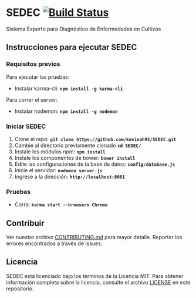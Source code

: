 # SEDEC [![Build Status](https://travis-ci.org/kevinah95/SEDEC.svg?branch=master)](https://travis-ci.org/kevinah95/SEDEC)
Sistema Experto para Diagnóstico de Enfermedades en Cultivos
## Instrucciones para ejecutar SEDEC

### Requisitos previos
Para ejecutar las pruebas:
  - Instalar karma-cli: **`npm install -g karma-cli`**


Para correr el server:

  - Instalar nodemon: **`npm install -g nodemon`**

### Iniciar SEDEC

  1. Clone el repo: **`git clone https://github.com/kevinah95/SEDEC.git`**
  2. Cambie al directorio previamente clonado **`cd SEDEC/`**
  3. Instale los módulos npm: **`npm install`**
  4. Instale los componentes de bower: **`bower install`**
  5. Edite las configuraciones de la base de datos: **`config/database.js`**
  6. Inicie el servidor: **`nodemon server.js`**
  7. Ingrese a la dirección: **`http://localhost:8081`**
### Pruebas

  - Corra: **`karma start --browsers Chrome`**

## Contribuir
Ver nuestro archivo [CONTRIBUTING.md](https://github.com/kevinah95/SEDEC/blob/master/CONTRIBUTING.md) para mayor detalle. Reportar los errores encontrados a través de Issues.
## Licencia
SEDEC está licenciado bajo los términos de la Licencia MIT. Para obtener información completa sobre la licencia, consulte el archivo [LICENSE](https://github.com/kevinah95/SEDEC/blob/master/LICENSE) en este repositorio.
